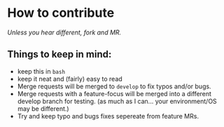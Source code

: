 # How to contribute
_Unless you hear different, fork and MR._

## Things to keep in mind:
- keep this in ```bash```
- keep it neat and (fairly) easy to read
- Merge requests will be merged to ```develop``` to fix typos and/or bugs.
- Merge requests with a feature-focus will be merged into a different develop branch for testing. (as much as I can... your environment/OS may be different.)
- Try and keep typo and bugs fixes sepereate from feature MRs.
